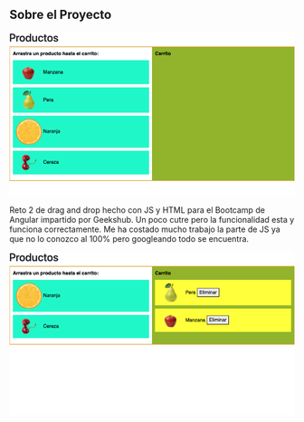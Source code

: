 ## Sobre el Proyecto

![Imagen sobre el proyecto](img1.png)



Reto 2 de drag and drop hecho con JS y HTML para el Bootcamp de Angular impartido por Geekshub. Un poco cutre pero la funcionalidad esta y funciona correctamente.
Me ha costado mucho trabajo la parte de JS ya que no lo conozco al 100% pero googleando todo se encuentra.

![Imagen sobre el proyecto 2](img2.png)